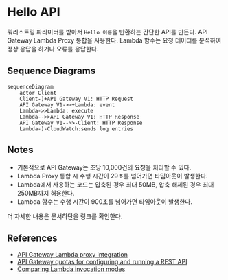 # Hello API

쿼리스트링 파라미터를 받아서 `Hello 이름`을 반환하는 간단한 API를 만든다. API Gateway Lambda Proxy 통합을 사용한다. Lambda 함수는 요청 데이터를 분석하여 정상 응답을 하거나 오류를 응답한다.

## Sequence Diagrams

```mermaid
sequenceDiagram
    actor Client
    Client-)+API Gateway V1: HTTP Request
    API Gateway V1->>+Lambda: event
    Lambda->>Lambda: execute
    Lambda-->>API Gateway V1: HTTP Response
    API Gateway V1-->>-Client: HTTP Response
    Lambda-)-CloudWatch:sends log entries
```

## Notes

- 기본적으로 API Gateway는 초당 10,000건의 요청을 처리할 수 있다.
- Lambda Proxy 통합 시 수행 시간이 29초를 넘어가면 타임아웃이 발생한다.
- Lambda에서 사용하는 코드는 압축된 경우 최대 50MB, 압축 해제된 경우 최대 250MB까지 허용한다.
- Lambda 함수는 수행 시간이 900초를 넘어가면 타임아웃이 발생한다.

더 자세한 내용은 문서하단을 링크를 확인한다.

## References

- [API Gateway Lambda proxy integration](https://docs.aws.amazon.com/ko_kr/apigateway/latest/developerguide/set-up-lambda-proxy-integrations.html)
- [API Gateway quotas for configuring and running a REST API](https://docs.aws.amazon.com/apigateway/latest/developerguide/limits.html#api-gateway-execution-service-limits-table)
- [Comparing Lambda invocation modes](https://docs.aws.amazon.com/lambda/latest/operatorguide/invocation-modes.html)
